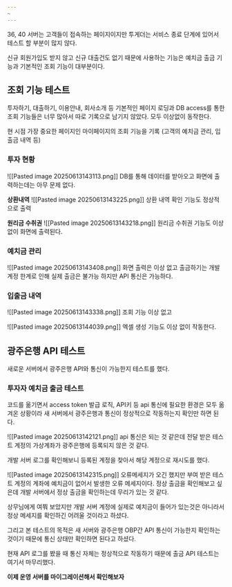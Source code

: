 ```yaml
---
~
---
```


36, 40 서버는 고객들이 접속하는 페이지이지만 투게더는 서비스 종료 단계에 있어서
테스트 할 부분이 많지 않다.

신규 회원가입도 받지 않고 신규 대출건도 없기 때문에 사용하는 기능은
예치금 출금 기능과 기본적인 조회 기능이 대부분이다.


## 조회 기능 테스트

투자하기, 대출하기, 이용안내, 회사소개 등 기본적인 페이지 로딩과
DB access를 통한 조회 기능들은 너무 많아서 따로 기록으로 남기지 않았다.
모두 이상없이 동작한다.

현 시점 가장 중요한 페이지인 마이페이지의 조회 기능을 기록
(고객의 예치금 관리, 입출금 내역 등)

### 투자 현황
![[Pasted image 20250613143113.png]]
DB를 통해 데이터를 받아오고 화면에 출력하는데는 아무 문제 없다.

**상환내역**
![[Pasted image 20250613143225.png]]
상환 내역 확인 기능도 정상적으로 출력

**원리금 수취권**
![[Pasted image 20250613143218.png]]
원리금 수취권 기능도 이상없이 화면에 출력된다.

### 예치금 관리
![[Pasted image 20250613143408.png]]
화면 출력은 이상 없고
출금하기는 개발 계정 한계로 인해 실제 출금은 불가능 하지만 API 통신은 가능하다.

### 입출금 내역

![[Pasted image 20250613143338.png]]
조회 기능 이상 없고

![[Pasted image 20250613144039.png]]
엑셀 생성 기능도 이상 없이 작동한다.

## 광주은행 API 테스트
새로운 서버에서 광주은행 API와 통신이 가능한지 테스트를 했다.

### 투자자 예치금 출금 테스트
코드를 옮기면서 access token 발급 로직, API키 등 api 통신에 필요한 환경은 모두 옮겨온 상황이라
새 서버에서 광주은행과 통신이 정상적으로 작동하는지 확인만 하면 된다.


![[Pasted image 20250613142121.png]]
api 통신은 되는 것 같은데 전달 받은 테스트 계정의 가상계좌가 광주은행에 등록되지 않은 것 같다.

개발 서버 로그를 확인해보니 등록된 계정을 찾아서 해당 계정으로 재시도를 했다.

![[Pasted image 20250613142315.png]]
오류메세지가 오긴 했지만 부여 받은 테스트 계정의 계좌에 예치금이 없어서 발생한 오류 메세지이다.
정상 출금을 확인해보고 싶은데 개발 서버에서 정상 출금을 확인하는데 무리가 있는 것 같다.

상무님에게 여쭤 보았지만 개발 서버 계정에 실제로 예치금이 들어가 있는것은 아니라서
정상 메세지를 확인하긴 어려울 것이라고 하셨다.

그리고 본 테스트의 목적은 새 서버와 광주은행 OBP간 API 통신이 가능한지 확인하는 것이기 때문에
통신 상태만 확인하면 된다고 하셨다.

현재 API 로그를 봤을 때 통신 자체는 정상적으로 작동하기 때문에 출금 API 테스트는 여기서 마무리했다.


**이제 운영 서버를 마이그레이션해서 확인해보자**
